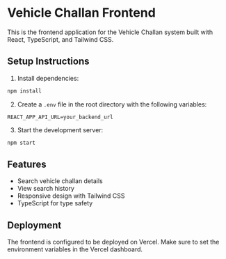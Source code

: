 # Vehicle Challan Frontend

This is the frontend application for the Vehicle Challan system built with React, TypeScript, and Tailwind CSS.

## Setup Instructions

1. Install dependencies:
```bash
npm install
```

2. Create a `.env` file in the root directory with the following variables:
```
REACT_APP_API_URL=your_backend_url
```

3. Start the development server:
```bash
npm start
```

## Features

- Search vehicle challan details
- View search history
- Responsive design with Tailwind CSS
- TypeScript for type safety

## Deployment

The frontend is configured to be deployed on Vercel. Make sure to set the environment variables in the Vercel dashboard.

